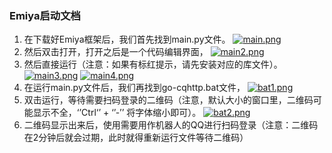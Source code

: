 ### Emiya启动文档
1. 在下载好Emiya框架后，我们首先找到main.py文件。
[![main.png](https://i.postimg.cc/NGZktzbS/main.png)](https://postimg.cc/jCQ7Qvp4)
2. 然后双击打开，打开之后是一个代码编辑界面，
[![main2.png](https://i.postimg.cc/ZR698wts/main2.png)](https://postimg.cc/gXkkdq03)
3. 然后直接运行（注意：如果有标红提示，请先安装对应的库文件）。
[![main3.png](https://i.postimg.cc/hv8R13rj/main3.png)](https://postimg.cc/tngcXk8Q)
[![main4.png](https://i.postimg.cc/JzzCjxBr/main4.png)](https://postimg.cc/KRwW2nNw)
4. 在运行main.py文件后，我们再找到go-cqhttp.bat文件，
[![bat1.png](https://i.postimg.cc/0j2kBsH3/bat1.png)](https://postimg.cc/JDvCs98c)
5. 双击运行，等待需要扫码登录的二维码（注意，默认大小的窗口里，二维码可能显示不全，‘’Ctrl‘’ + ‘’-’’  将字体缩小即可）。
[![bat2.png](https://i.postimg.cc/wB86dJGD/bat2.png)](https://postimg.cc/18BxGgPz)
6. 二维码显示出来后，使用需要用作机器人的QQ进行扫码登录（注意：二维码在2分钟后就会过期，此时就得重新运行文件等待二维码）

